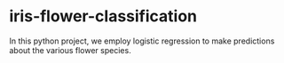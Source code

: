 # iris-flower-classification
In this python project, we employ logistic regression to make predictions about the various flower species.
